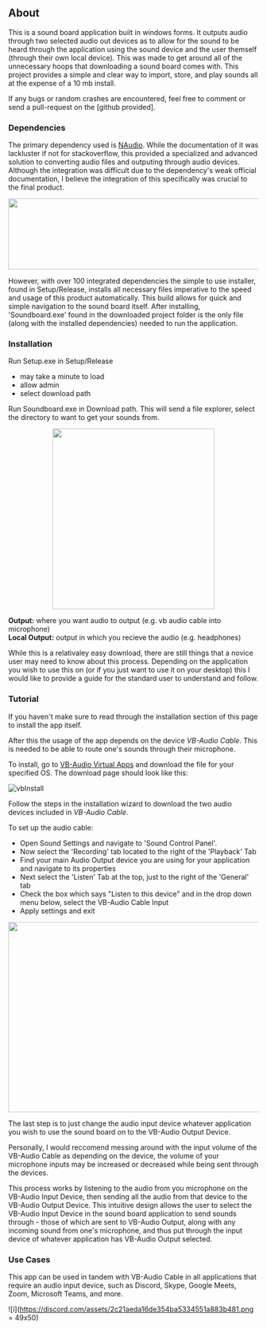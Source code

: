 ## About
This is a sound board application built in windows forms. It outputs audio through two selected audio out devices as to allow for the sound to be heard through the application using the sound device and the user themself (through their own local device). This was made to get around all of the unnecessary hoops that downloading a sound board comes with. This project provides a simple and clear way to import, store, and play sounds all at the expense of a 10 mb install. 

If any bugs or random crashes are encountered, feel free to comment or send a pull-request on the [github provided].

### Dependencies
The primary dependency used is [NAudio](https://archive.codeplex.com/?p=naudio). While the documentation of it was lackluster if not for stackoverflow, this provided a specialized and advanced solution to converting audio files and outputing through audio devices. Although the integration was difficult due to the dependency's weak official documentation, I believe the integration of this specifically was crucial to the final product.

<p align="center">
  <img width="619" height="143" src="https://raw.githubusercontent.com/naudio/NAudio/master/naudio-logo.png">
</p>

However, with over 100 integrated dependencies the simple to use installer, found in Setup/Release, installs all necessary files imperative to the speed and usage of this product automatically. This build allows for quick and simple navigation to the sound board itself. After installing, 'Soundboard.exe' found in the downloaded project folder is the only file (along with the installed dependencies) needed to run the application.

### Installation

Run Setup.exe in Setup/Release
 - may take a minute to load
 - allow admin
 - select download path
 
Run Soundboard.exe in Download path. This will send a file explorer, select the directory to want to get your sounds from.
  
<p align="center">
  <img width="326" height="363" src="https://lh3.googleusercontent.com/proxy/UELzzlUmSpU5eddQjMKOQYIcW4wle8pBh42RSAntVq0Z10NYNhmdwaAPX1uW0a9rhelPU7WqZEpwsx8uZy7TfwTfGbqE">
</p>
  
**Output:** where you want audio to output (e.g. vb audio cable into microphone)  
**Local Output:** output in which you recieve the audio (e.g. headphones)  

While this is a relativaley easy download, there are still things that a novice user may need to know about this process. Depending on the application you wish to use this on (or if you just want to use it on your desktop) this I would like to provide a guide for the standard user to understand and follow.
  
### Tutorial
If you haven't make sure to read through the installation section of this page to install the app itself. 
  
After this the usage of the app depends on the device _VB-Audio Cable_. This is needed to be able to route one's sounds through their microphone.

To install, go to [VB-Audio Virtual Apps](https://www.vb-audio.com/Cable/) and download the file for your specified OS. 
The download page should look like this: 

![vbInstall](https://gblobscdn.gitbook.com/assets%2F-LNZgv_0q7KdbiUKT8Dm%2F-LNa74oNoEkDdbfZr2U9%2F-LNa832boVO2iYSXjbBf%2Fvb-cable.png?alt=media&token=c67bcbda-88aa-4c4b-abad-a0122a4f8848)
  
Follow the steps in the installation wizard to download the two audio devices included in _VB-Audio Cable_.

To set up the audio cable:
  - Open Sound Settings and navigate to 'Sound Control Panel'.  
  - Now select the 'Recording' tab located to the right of the 'Playback' Tab
  - Find your main Audio Output device you are using for your application and navigate to its properties
  - Next select the 'Listen' Tab at the top, just to the right of the 'General' tab
  - Check the box which says "Listen to this device" and in the drop down menu below, select the VB-Audio Cable Input
  - Apply settings and exit
  
<p align="center">
  <img width="512" height="382" src="https://lh3.googleusercontent.com/proxy/dxTu3OcLQMV4Bhfhr7vgDmrSMnH_DlOThJ2wvxH27MpzwWZb_d3nNVvtANqKxq9gbaajBV_79dacrxmZesXj47aWiZG3d6ZkYK9n1JdfgYJvxXpn0gnWviwhtM0O_OXnRCLGqv6jM78a2sAxt3fc8q_lOBE1xzR5dU9_c6wNGsJ5xgc7mWHlsolz4o-585vkfKuZtvqj2A">
</p>
 
The last step is to just change the audio input device whatever application you wish to use the sound board on to the VB-Audio Output Device.

Personally, I would reccomend messing around with the input volume of the VB-Audio Cable as depending on the device, the volume of your microphone inputs may be increased or decreased while being sent through the devices.
  
This process works by listening to the audio from you microphone on the VB-Audio Input Device, then sending all the audio from that device to the VB-Audio Output Device.
This intuitive design allows the user to select the VB-Audio Input Device in the sound board application to send sounds through - those of which are sent to VB-Audio Output, along with any incoming sound from one's microphone, and thus put through the input device of whatever application has VB-Audio Output selected.

### Use Cases
This app can be used in tandem with VB-Audio Cable in all applications that require an audio input device, such as Discord, Skype, Google Meets, Zoom, Microsoft Teams, and more.

![i](https://discord.com/assets/2c21aeda16de354ba5334551a883b481.png = 49x50) 
